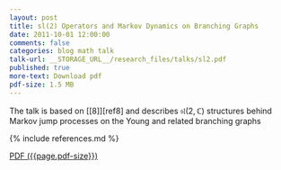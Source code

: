 ```yaml
---
layout: post
title: sl(2) Operators and Markov Dynamics on Branching Graphs
date: 2011-10-01 12:00:00
comments: false
categories: blog math talk
talk-url: __STORAGE_URL__/research_files/talks/sl2.pdf
published: true
more-text: Download pdf
pdf-size: 1.5 MB
---
```


The talk is based on [[8]][ref8] and describes $\mathfrak{sl}(2,\mathbb{C})$ structures behind Markov jump processes on the Young and related branching graphs

{% include references.md %}

<!--more-->

<a href="{{ page.talk-url | replace: '__STORAGE_URL__', site.storage_url}}" target="_blank">PDF ({{page.pdf-size}})</a>
